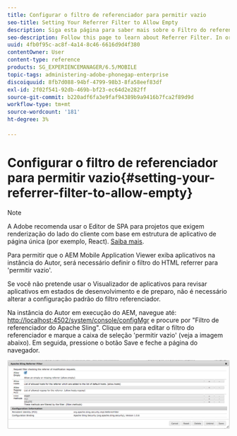 ```yaml
---
title: Configurar o filtro de referenciador para permitir vazio
seo-title: Setting Your Referrer Filter to Allow Empty
description: Siga esta página para saber mais sobre o Filtro do referenciador. Para permitir que o AEM Mobile Application Viewer exiba aplicativos na instância do Autor, será necessário definir o filtro do HTML referrer para 'permitir vazio'.
seo-description: Follow this page to learn about Referrer Filter. In order to allow the AEM Mobile Application Viewer to view apps on your Author instance, you'll need to set your HTML referrer filter to 'allow empty'.
uuid: 4fb0f95c-ac8f-4a14-8c46-6616d9d4f380
contentOwner: User
content-type: reference
products: SG_EXPERIENCEMANAGER/6.5/MOBILE
topic-tags: administering-adobe-phonegap-enterprise
discoiquuid: 8fb7d088-94bf-4799-98b3-8fa58eef83df
exl-id: 2f02f541-92db-469b-bf23-ec64d2e282ff
source-git-commit: b220adf6fa3e9faf94389b9a9416b7fca2f89d9d
workflow-type: tm+mt
source-wordcount: '181'
ht-degree: 3%

---
```


# Configurar o filtro de referenciador para permitir vazio{#setting-your-referrer-filter-to-allow-empty}

>[!NOTE]
>
>A Adobe recomenda usar o Editor de SPA para projetos que exigem renderização do lado do cliente com base em estrutura de aplicativo de página única (por exemplo, React). [Saiba mais](/help/sites-developing/spa-overview.md).

Para permitir que o AEM Mobile Application Viewer exiba aplicativos na instância do Autor, será necessário definir o filtro do HTML referrer para &#39;permitir vazio&#39;.

Se você não pretende usar o Visualizador de aplicativos para revisar aplicativos em estados de desenvolvimento e de preparo, não é necessário alterar a configuração padrão do filtro referenciador.

Na instância do Autor em execução do AEM, navegue até: [http://localhost:4502/system/console/configMgr](http://localhost:4502/system/console/configMgr) e procure por &quot;Filtro de referenciador do Apache Sling&quot;. Clique em para editar o filtro do referenciador e marque a caixa de seleção &#39;permitir vazio&#39; (veja a imagem abaixo). Em seguida, pressione o botão Save e feche a página do navegador.

![Configurações do filtro de referência](assets/chlimage_1-106.png)
